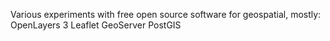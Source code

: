 Various experiments with free open source software for geospatial, mostly:
OpenLayers 3
Leaflet
GeoServer
PostGIS
